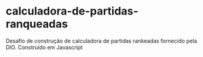 # calculadora-de-partidas-ranqueadas
Desafio de construção de calculadora de partidas rankeadas fornecido pela DIO.
Construído em Javascript
